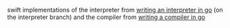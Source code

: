 swift implementations of the interpreter from [writing an interpreter in go](https://interpreterbook.com) (on the interpreter branch) and the compiler from [writing a compiler in go](https://compilerbook.com)
